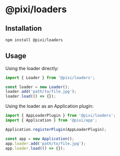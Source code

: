 # @pixi/loaders

## Installation

```bash
npm install @pixi/loaders
```

## Usage

Using the loader directly:

```js
import { Loader } from '@pixi/loaders';

const loader = new Loader();
loader.add('path/to/file.jpg');
loader.load(() => {});
```

Using the loader as an Application plugin:

```js 
import { AppLoaderPlugin } from '@pixi/loaders';
import { Application } from '@pixi/app';

Application.registerPlugin(AppLoaderPlugin);

const app = new Application();
app.loader.add('path/to/file.jpg');
app.loader.load(() => {});
```

